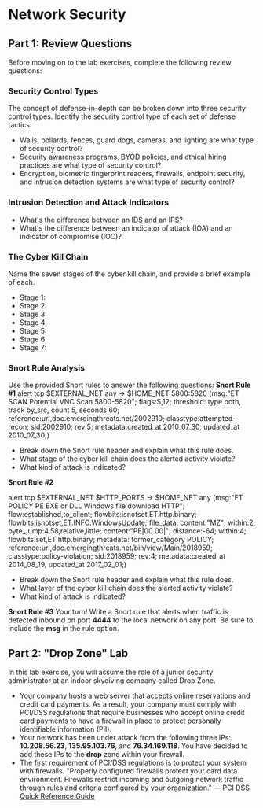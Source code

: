 <h1>Network Security</h1>
<h2>Part 1: Review Questions</h2>
Before moving on to the lab exercises, complete the following review questions:

<h3>Security Control Types</h3>
The concept of defense-in-depth can be broken down into three security control types. Identify the security control type of each set of defense tactics.
<ul>
<li>Walls, bollards, fences, guard dogs, cameras, and lighting are what type of security control?</li>
<li>Security awareness programs, BYOD policies, and ethical hiring practices are what type of security control?</li>
<li>Encryption, biometric fingerprint readers, firewalls, endpoint security, and intrusion detection systems are what type of security control?</li>
</ul>
<h3>Intrusion Detection and Attack Indicators</h3>
<ul>
    <li>What's the difference between an IDS and an IPS?</li>
    <li>What's the difference between an indicator of attack (IOA) and an indicator of compromise (IOC)?</li>
</ul>

<h3>The Cyber Kill Chain</h3>
Name the seven stages of the cyber kill chain, and provide a brief example of each.
<ul>
    <li>Stage 1:</li>
    <li>Stage 2:</li>
    <li>Stage 3:</li>
    <li>Stage 4:</li>
    <li>Stage 5:</li>
    <li>Stage 6:</li>
    <li>Stage 7:</li>
</ul>

<h3>Snort Rule Analysis</h3>
Use the provided Snort rules to answer the following questions:
<b>Snort Rule #1</b>
                  alert tcp $EXTERNAL_NET any -> $HOME_NET 5800:5820 (msg:"ET SCAN Potential VNC Scan 5800-5820"; flags:S,12; threshold: type both, track by_src, count 5, seconds 60; reference:url,doc.emergingthreats.net/2002910; classtype:attempted-recon; sid:2002910; rev:5; metadata:created_at 2010_07_30, updated_at 2010_07_30;)
<ul>
   <li>Break down the Snort rule header and explain what this rule does.</li>
   <li>What stage of the cyber kill chain does the alerted activity violate?</li>
   <li>What kind of attack is indicated?</li>
</ul>

<b>Snort Rule #2</b>

alert tcp $EXTERNAL_NET $HTTP_PORTS -> $HOME_NET any (msg:"ET POLICY PE EXE or DLL Windows file download HTTP"; flow:established,to_client; flowbits:isnotset,ET.http.binary; flowbits:isnotset,ET.INFO.WindowsUpdate; file_data; content:"MZ"; within:2; byte_jump:4,58,relative,little; content:"PE|00 00|"; distance:-64; within:4; flowbits:set,ET.http.binary; metadata: former_category POLICY; reference:url,doc.emergingthreats.net/bin/view/Main/2018959; classtype:policy-violation; sid:2018959; rev:4; metadata:created_at 2014_08_19, updated_at 2017_02_01;)
<ul>
    <li>Break down the Snort rule header and explain what this rule does.</li>
    <li>What layer of the cyber kill chain does the alerted activity violate?</li>
    <li>What kind of attack is indicated?</li>
</ul>

<b>Snort Rule #3</b>
Your turn! Write a Snort rule that alerts when traffic is detected inbound on port <b>4444</b> to the local network on any port. Be sure to include the <b>msg</b> in the rule option.
<h2>Part 2: "Drop Zone" Lab</h2>
In this lab exercise, you will assume the role of a junior security administrator at an indoor skydiving company called Drop Zone.
<ul>
    <li>Your company hosts a web server that accepts online reservations and credit card payments. As a result, your company must comply with PCI/DSS regulations that require businesses who accept online credit card payments to have a firewall in place to protect personally identifiable information (PII).</li>
    <li>Your network has been under attack from the following three IPs: <b>10.208.56.23</b>, <b>135.95.103.76</b>, and <b>76.34.169.118</b>. You have decided to add these IPs to the <b>drop</b> zone within your firewall.</li>
    <li>The first requirement of PCI/DSS regulations is to protect your system with firewalls. "Properly configured firewalls protect your card data environment. Firewalls restrict incoming and outgoing network traffic through rules and criteria configured by your organization." —  <a href="https://www.pcisecuritystandards.org/document_library/#results" target="_blank"> PCI DSS Quick Reference Guide </a> </li>
</ul>
